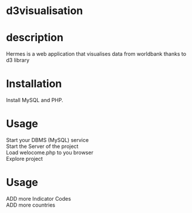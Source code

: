 # d3visualisation<br>

# description<br>

Hermes is a web application that visualises data from worldbank thanks to d3 library<br>

# Installation<br>

Install MySQL and PHP.<br>


# Usage<br>

Start your DBMS (MySQL) service<br>
Start the Server of the project<br>
Load welocome.php to you browser<br>
Explore project<br>



# Usage<br>

ADD more Indicator Codes<br>
ADD more countries<br>

